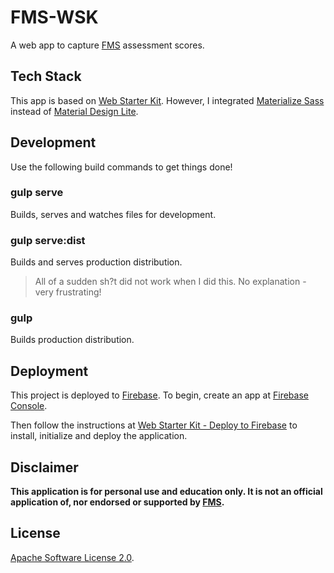# FMS-WSK

A web app to capture [FMS](https://functionalmovement.com) assessment scores.

## Tech Stack

This app is based on [Web Starter Kit](https://github.com/google/web-starter-kit). However, I integrated [Materialize Sass](http://materializecss.com/) instead of [Material Design Lite](https://getmdl.io/).

## Development

Use the following build commands to get things done!

### gulp serve

Builds, serves and watches files for development.

### gulp serve:dist

Builds and serves production distribution.

> All of a sudden sh?t did not work when I did this. No explanation - very frustrating!

### gulp

Builds production distribution. 

## Deployment

This project is deployed to [Firebase](https://firebase.google.com/). To begin, create an app at [Firebase Console](https://firebase.google.com/console).

Then follow the instructions at [Web Starter Kit - Deploy to Firebase](https://github.com/google/web-starter-kit/blob/master/docs/deploy-firebase.md) to install, initialize and deploy the application.

## Disclaimer

**This application is for personal use and education only. It is not an official application of, nor endorsed or supported by [FMS](https://functionalmovement.com).**

## License

[Apache Software License 2.0](http://www.apache.org/licenses/LICENSE-2.0.html).
